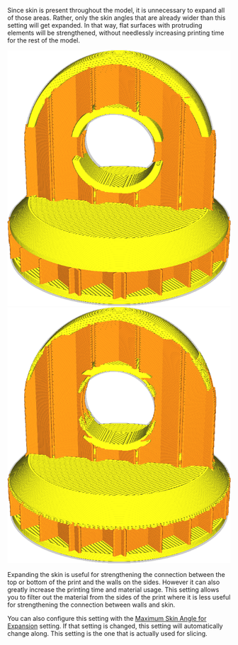 Since skin is present throughout the model, it is unnecessary to expand all of those areas. Rather, only the skin angles that are already wider than this setting will get expanded. In that way, flat surfaces with protruding elements will be strengthened, without needlessly increasing printing time for the rest of the model.

![Set to 0mm, all skin is expanded with the Skin Expand Distance setting](images/max_skin_angle_for_expansion_90.png)
![Set to 0,8mm, only the flat areas are expanded](images/max_skin_angle_for_expansion_45.png)

Expanding the skin is useful for strengthening the connection between the top or bottom of the print and the walls on the sides. However it can also greatly increase the printing time and material usage. This setting allows you to filter out the material from the sides of the print where it is less useful for strengthening the connection between walls and skin.

You can also configure this setting with the [Maximum Skin Angle for Expansion](max_skin_angle_for_expansion.md) setting. If that setting is changed, this setting will automatically change along. This setting is the one that is actually used for slicing.